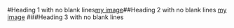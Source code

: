 #Heading 1 with no blank lines[my
image](
    https://google.com
'tit
le'
)##Heading 2 with no blank lines
  [my image](https://google.com 'title')
  ###Heading 3 with no blank lines

